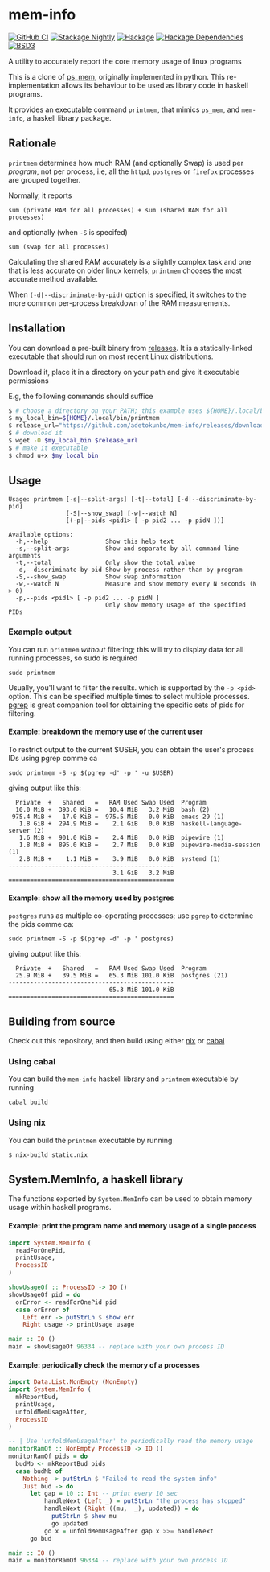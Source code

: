 # mem-info

[![GitHub CI](https://github.com/adetokunbo/mem-info/actions/workflows/nix-ci.yml/badge.svg)](https://github.com/adetokunbo/mem-info/actions)
[![Stackage Nightly](http://stackage.org/package/mem-info/badge/nightly)](http://stackage.org/nightly/package/mem-info)
[![Hackage][hackage-badge]][hackage]
[![Hackage Dependencies][hackage-deps-badge]][hackage-deps]
[![BSD3](https://img.shields.io/badge/license-BSD3-green.svg?dummy)](https://github.com/adetokunbo/mem-info/blob/master/LICENSE)

A utility to accurately report the core memory usage of linux programs

This is a clone of [ps_mem], originally implemented in python. This
re-implementation allows its behaviour to be used as library code in haskell
programs.

It provides an executable command `printmem`, that mimics `ps_mem`, and
`mem-info`, a haskell library package.

## Rationale

`printmem` determines how much RAM (and optionally Swap) is used per *program*, not per
process, i.e, all the `httpd`, `postgres` or `firefox` processes are grouped
together.

Normally, it reports

```
sum (private RAM for all processes) + sum (shared RAM for all processes)
```

and optionally (when `-S` is specifed)

```
sum (swap for all processes)
```

Calculating the shared RAM accurately is a slightly complex task and one that is
less accurate on older linux kernels; `printmem` chooses the most accurate
method available.

When `(-d|--discriminate-by-pid)` option is specified, it switches to the more
common per-process breakdown of the RAM measurements.

## Installation

You can download a pre-built binary from [releases].  It is a statically-linked executable that should run on most recent Linux distributions.

Download it, place it in a directory on your path and give it executable permissions

E.g, the following commands should suffice

```bash
$ # choose a directory on your PATH; this example uses ${HOME}/.local/bin
$ my_local_bin=${HOME}/.local/bin/printmem
$ release_url="https://github.com/adetokunbo/mem-info/releases/download/v0.1.0.0pre1/printmem"
$ # download it
$ wget -O $my_local_bin $release_url
$ # make it executable
$ chmod u+x $my_local_bin
```


## Usage

```
Usage: printmem [-s|--split-args] [-t|--total] [-d|--discriminate-by-pid]
                [-S|--show_swap] [-w|--watch N]
                [(-p|--pids <pid1> [ -p pid2 ... -p pidN ])]

Available options:
  -h,--help                Show this help text
  -s,--split-args          Show and separate by all command line arguments
  -t,--total               Only show the total value
  -d,--discriminate-by-pid Show by process rather than by program
  -S,--show_swap           Show swap information
  -w,--watch N             Measure and show memory every N seconds (N > 0)
  -p,--pids <pid1> [ -p pid2 ... -p pidN ]
                           Only show memory usage of the specified PIDs
```

### Example output

You can run `printmem` *without* filtering; this will try to display data for
all running processes, so sudo is required

```sudo printmem```

Usually, you'll want to filter the results. which is supported by the `-p <pid>`
option.  This can be specified multiple times to select multiple processes. [pgrep] is great companion tool for obtaining the specific sets of pids for filtering.

#### Example: breakdown the memory use of the current user

To restrict output to the current $USER, you can obtain the user's process IDs using pgrep comme ca

```
sudo printmem -S -p $(pgrep -d' -p ' -u $USER)
```

giving output like this:

```
  Private  +   Shared   =   RAM Used Swap Used  Program
  10.0 MiB +  393.0 KiB =   10.4 MiB   3.2 MiB  bash (2)
 975.4 MiB +   17.0 KiB =  975.5 MiB   0.0 KiB  emacs-29 (1)
   1.8 GiB +  294.9 MiB =    2.1 GiB   0.0 KiB  haskell-language-server (2)
   1.6 MiB +  901.0 KiB =    2.4 MiB   0.0 KiB  pipewire (1)
   1.8 MiB +  895.0 KiB =    2.7 MiB   0.0 KiB  pipewire-media-session (1)
   2.8 MiB +    1.1 MiB =    3.9 MiB   0.0 KiB  systemd (1)
----------------------------------------------
                             3.1 GiB   3.2 MiB
==============================================

```

#### Example: show all the memory used by postgres

`postgres` runs as multiple co-operating processes; use `pgrep` to determine the pids comme ca:

```
sudo printmem -S -p $(pgrep -d' -p ' postgres)
```

giving output like this:

```
  Private  +   Shared   =   RAM Used Swap Used  Program
  25.9 MiB +   39.5 MiB =   65.3 MiB 101.0 KiB  postgres (21)
----------------------------------------------
                            65.3 MiB 101.0 KiB
==============================================

```

## Building from source

Check out this repository, and then build using either [nix] or [cabal]

### Using cabal

You can build the `mem-info` haskell library and `printmem` executable by running

```
cabal build
```

### Using nix

You can build the `printmem` executable by running

```
$ nix-build static.nix
```


## System.MemInfo, a haskell library

The functions exported by `System.MemInfo` can be used to obtain memory usage
within haskell programs.

#### Example: print the program name and memory usage of a single process

```haskell
import System.MemInfo (
  readForOnePid,
  printUsage,
  ProcessID
)

showUsageOf :: ProcessID -> IO ()
showUsageOf pid = do
  orError <- readForOnePid pid
  case orError of
    Left err -> putStrLn $ show err
    Right usage -> printUsage usage

main :: IO ()
main = showUsageOf 96334 -- replace with your own process ID
```

#### Example: periodically check the memory of a processes

```haskell
import Data.List.NonEmpty (NonEmpty)
import System.MemInfo (
  mkReportBud,
  printUsage,
  unfoldMemUsageAfter,
  ProcessID
)

-- | Use 'unfoldMemUsageAfter' to periodically read the memory usage
monitorRamOf :: NonEmpty ProcessID -> IO ()
monitorRamOf pids = do
  budMb <- mkReportBud pids
  case budMb of
    Nothing -> putStrLn $ "Failed to read the system info"
    Just bud -> do
      let gap = 10 :: Int -- print every 10 sec
          handleNext (Left _) = putStrLn "the process has stopped"
          handleNext (Right ((mu,  _), updated)) = do
            putStrLn $ show mu
            go updated
          go x = unfoldMemUsageAfter gap x >>= handleNext
      go bud

main :: IO ()
main = monitorRamOf 96334 -- replace with your own process ID
```


[hackage-deps-badge]: <https://img.shields.io/hackage-deps/v/mem-info.svg>
[hackage-deps]:       <http://packdeps.haskellers.com/feed?needle=mem-info>
[hackage-badge]:      <https://img.shields.io/hackage/v/mem-info.svg>
[hackage]:            <https://hackage.haskell.org/package/mem-info>
[ps_mem]:             <https://github.com/pixelb/ps_mem/blob/master/README.md>
[pgrep]:              <https://www.man7.org/linux/man-pages/man1/pgrep.1.html>
[releases]:           <https://github.com/adetokunbo/mem-info/releases/download/v0.1.0.0pre1/printmem>
[nix]:                <https://nixos.org/manual/nix/stable/installation/installation>
[cabal]:              <https://cabal.readthedocs.io/en/stable/index.html>

